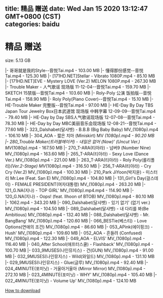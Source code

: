 
title: 精品 赠送
date: Wed Jan 15 2020 13:12:47 GMT+0800 (CST)    
categories: baidu
---

# 精品 赠送
size: 5.13 GB
 
 
|- 哥哥就是我的Style--音悦Tai.mp4 - 103.00 MB
|- 懂得那份感觉--音悦Tai.mp4 - 125.30 MB
|- [171HD.NET]Stellar - Vibrato 1080P.mp4 - 85.10 MB
|- [171HD.NET]EVE - Mystery LOVE  (Ver.2) MELON 1080P.mp4 - 267.30 MB
|- Trouble Maker - 人气歌谣 现场版 11-12-04--音悦Tai.mp4 - 159.70 MB
|- SKETCH 15禁版--音悦Tai.mp4 - 103.60 MB
|- Roly-Poly  公演 饭拍版--音悦Tai.mp4 - 158.90 MB
|- Roly Poly(Piano Cover)--音悦Tai.mp4 - 15.10 MB
|- HE-Trouble Maker 完整版--音悦Tai.mp4 - 97.00 MB
|- HE-Day By Day TBS Japan Tour Jewelry Box日本武道馆 现场版 中韩字幕 12-09-09--音悦Tai.mp4 - 79.40 MB
|- HE-Day by Day SBS人气歌谣现场版 12-07-08--音悦Tai.mp4 - 78.30 MB
|- HE-Day by Day MBC美丽音乐会现场版 12-08-21--音悦Tai.mp4 - 77.60 MB
|- 323_Dalshabet(달샤벳) - B.B.B (Big Baby Baby) MV_(1080p).mp4 - 106.10 MB
|- 304_AOA - 짧은 치마 (Miniskirt) MV _(1080p).mp4 - 90.20 MB
|- 280_Trouble Maker(트러블메이커) - 내일은 없어 (Now)' (Uncut Ver.) MV_(1080p).mp4 - 167.50 MB
|- 270_T-ARA(티아라) - 넘버9 (Number Nine) MV_(1080p).mp4 - 163.60 MB
|- 265_T-ARA(티아라) - Sexy Love (Dance Ver.) MV_(1080p).mp4 - 221.00 MB
|- 263_T-ARA(티아라) - Roly Poly(롤리폴리)_(Ver.2-Stage) MV_(1080p).mp4 - 316.50 MB
|- 256_T-ARA(티아라) - Cry Cry (Ver.2) MV_(1080p).mp4 - 100.30 MB
|- 210_Park JiYoon(박지윤) - 미스터리 Mr.Lee (Feat. San E) MV_(1080p).mp4 - 104.80 MB
|- 131_Girl's Day(걸스데이) - FEMALE PRESIDENT(여자대통령) MV_(1080p).mp4 - 263.20 MB
|- 121_G.NA(지나) - TOP GIRL' MV_(1080p).mp4.mp4 - 114.90 MB
|- 120_G.NA(지나) - Oops! (feat. Ilhoon of BTOB) MV_(1080p).mp4 - 80.10 MB
|- 1062.mp4 - 343.20 MB
|- 090_Dalshabet(달샤벳) - 있기 없기' (없기 ver.) MV_(1080p).mp4 - 104.50 MB
|- 089_Dalshabet(달샤벳) - 내 다리를 봐(Be Ambitious) MV_(1080p).mp4 - 132.40 MB
|- 088_Dalshabet(달샤벳) - Mr. BangBang' MV_(1080p).mp4 - 120.60 MB
|- 066_BESTie(베스티) - Love Options(연애의 조건) MV_(1080p).mp4 - 86.60 MB
|- 053_APink(에이핑크) - Hush' MV_(1080p).mp4 - 109.60 MB
|- 052_AOA - 흔들려 (Confused) MV_(1080p).mp4 - 122.30 MB
|- 049_AOA - ELVIS' MV_(1080p).mp4 - 116.40 MB
|- 040_After School(애프터스쿨) - Flashback' MV_(1080p).mp4 - 100.70 MB
|- 033_9MUSES(나인뮤지스) - 건(GUN) MV_(1080p).mp4 - 91.00 MB
|- 032_9MUSES(나인뮤지스) - Wild(와일드) MV_(1080p).mp4 - 131.10 MB
|- 029_9MUSES(나인뮤지스) - Glue(글루) MV_(1080p).mp4 - 92.40 MB
|- 024_4MINUTE(포미닛) - 거울아거울아 (Mirror Mirror) MV_(1080p).mp4 - 272.10 MB
|- 023_4MINUTE(포미닛) - WHY' MV_(1080p).mp4 - 105.40 MB
|- 022_4MINUTE(포미닛) - Volume Up' MV_(1080p).mp4 - 124.10 MB

[How to download](https://bpcam.bemobtrk.com/go/2ceec3aa-1ca2-46d6-b9ff-aaa5c184517c?jno=85)